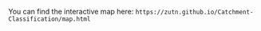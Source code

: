You can find the interactive map here:
 `https://zutn.github.io/Catchment-Classification/map.html`

